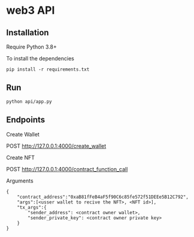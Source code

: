 web3 API
==========

## Installation

Require Python 3.8+


To install the dependencies
```
pip install -r requirements.txt
```

## Run

```
python api/app.py
```

## Endpoints

Create Wallet
 
POST http://127.0.0.1:4000/create_wallet

Create NFT

POST http://127.0.0.1:4000/contract_function_call

Arguments
```
{
    "contract_address":"0xaB81fFeB4aF5f90C6c85fe572f51DEEe5B12C792",
    "args":[<usser wallet to recive the NFT>, <NFT id>],
    "tx_args":{
        "sender_address": <contract owner wallet>,
        "sender_private_key": <contract owner private key>
    }
}
```


  
